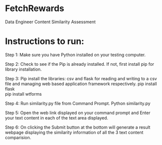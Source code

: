 # FetchRewards
Data Engineer Content Similarity Assessment

# Instructions to run:
Step 1: Make sure you have Python installed on your testing computer.

Step 2: Check to see if the Pip is already installed. If not, first install pip for library installation.

Step 3: Pip install the libraries: csv and flask for reading and writing to a csv file and managing web based application framework respectively.
pip install flask </br>
pip install wtforms </br>

Step 4: Run similarity.py file from Command Prompt.
Python similarity.py </br>

Step 5: Open the web link displayed on your command prompt and Enter your text content in each of the text area displayed.

Step 6: On clicking the Submit button at the bottom will generate a result webpage displaying the similarity information of all the 3 text content comparision. 

